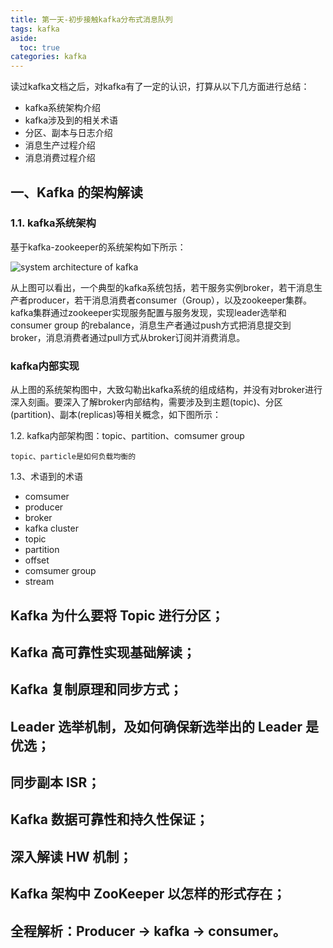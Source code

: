 ```yaml
---
title: 第一天-初步接触kafka分布式消息队列
tags: kafka
aside:
  toc: true
categories: kafka
---
```


读过kafka文档之后，对kafka有了一定的认识，打算从以下几方面进行总结：

- kafka系统架构介绍
- kafka涉及到的相关术语
- 分区、副本与日志介绍
- 消息生产过程介绍
- 消息消费过程介绍





## 一、Kafka 的架构解读

### 1.1. kafka系统架构

基于kafka-zookeeper的系统架构如下所示：

![system architecture of kafka](http://blog.19881101.com/images/kafka/20191205_system_architecture_of_kafka.png)

从上图可以看出，一个典型的kafka系统包括，若干服务实例broker，若干消息生产者producer，若干消息消费者consumer（Group），以及zookeeper集群。kafka集群通过zookeeper实现服务配置与服务发现，实现leader选举和consumer group 的rebalance，消息生产者通过push方式把消息提交到broker，消息消费者通过pull方式从broker订阅并消费消息。

### kafka内部实现

从上图的系统架构图中，大致勾勒出kafka系统的组成结构，并没有对broker进行深入刻画。要深入了解broker内部结构，需要涉及到主题(topic)、分区(partition)、副本(replicas)等相关概念，如下图所示：





1.2. kafka内部架构图：topic、partition、comsumer group

	topic、particle是如何负载均衡的

1.3、术语到的术语

- comsumer
- producer
- broker
- kafka cluster
- topic
- partition
- offset
- comsumer group
- stream







## Kafka 为什么要将 Topic 进行分区；

## Kafka 高可靠性实现基础解读；
## Kafka 复制原理和同步方式；
## Leader 选举机制，及如何确保新选举出的 Leader 是优选；
## 同步副本 ISR；
## Kafka 数据可靠性和持久性保证；
## 深入解读 HW 机制；
## Kafka 架构中 ZooKeeper 以怎样的形式存在；
## 全程解析：Producer -> kafka -> consumer。